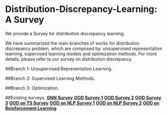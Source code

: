 # Distribution-Discrepancy-Learning: A Survey

We provide a Survey for distribution discrepancy learning. 

We have summarized the main branches of works for distribution discrepancy problem, which are composed by: unsupervised representation learning, supervised learning models and optimization methods. 
For more details, please refer to our survey on distribution discrepancy.

##Branch 1: Unsupervised Representation Learning.

##Branch 2: Supervised Learning Methods.

##Branch 3: Optimization.

##Existing surveys.
[**GNN Survey**](https://arxiv.org/pdf/1901.00596)
[**OOD Survey 1**](https://arxiv.org/abs/2108.13624) 
[**OOD Survey 2**](https://arxiv.org/pdf/2110.11334)
[**OOD Survey 3**](https://arxiv.org/pdf/2403.01874)
[**OOD on TS Survey**](https://arxiv.org/abs/2503.13868) 
[**OOD on NLP Survey 1**](https://www.ijcai.org/proceedings/2023/0749.pdf)
[**OOD on NLP Survey 2**](https://arxiv.org/pdf/2305.03236)
[**OOD on Reinforcement Learning**](https://arxiv.org/pdf/2404.07099)

